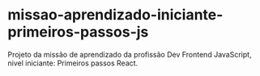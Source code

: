 # missao-aprendizado-iniciante-primeiros-passos-js
Projeto da missão de aprendizado da profissão Dev Frontend JavaScript, nivel iniciante: Primeiros passos React.
